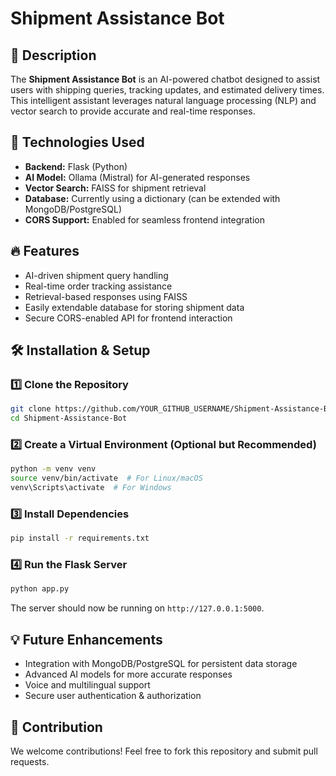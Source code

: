 # Shipment Assistance Bot

## 📌 Description
The **Shipment Assistance Bot** is an AI-powered chatbot designed to assist users with shipping queries, tracking updates, and estimated delivery times. This intelligent assistant leverages natural language processing (NLP) and vector search to provide accurate and real-time responses.

## 🚀 Technologies Used
- **Backend:** Flask (Python)
- **AI Model:** Ollama (Mistral) for AI-generated responses
- **Vector Search:** FAISS for shipment retrieval
- **Database:** Currently using a dictionary (can be extended with MongoDB/PostgreSQL)
- **CORS Support:** Enabled for seamless frontend integration

## 🔥 Features
- AI-driven shipment query handling
- Real-time order tracking assistance
- Retrieval-based responses using FAISS
- Easily extendable database for storing shipment data
- Secure CORS-enabled API for frontend interaction

## 🛠 Installation & Setup
### 1️⃣ Clone the Repository
```bash
git clone https://github.com/YOUR_GITHUB_USERNAME/Shipment-Assistance-Bot.git
cd Shipment-Assistance-Bot
```

### 2️⃣ Create a Virtual Environment (Optional but Recommended)
```bash
python -m venv venv
source venv/bin/activate  # For Linux/macOS
venv\Scripts\activate  # For Windows
```

### 3️⃣ Install Dependencies
```bash
pip install -r requirements.txt
```

### 4️⃣ Run the Flask Server
```bash
python app.py
```
The server should now be running on `http://127.0.0.1:5000`.

## 💡 Future Enhancements
- Integration with MongoDB/PostgreSQL for persistent data storage
- Advanced AI models for more accurate responses
- Voice and multilingual support
- Secure user authentication & authorization

## 🤝 Contribution
We welcome contributions! Feel free to fork this repository and submit pull requests.


